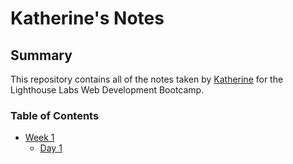 # Katherine's Notes
## Summary
This repository contains all of the notes taken by [Katherine](https://github.com/janeszelag) for the Lighthouse Labs Web Development Bootcamp.

### Table of Contents
* [Week 1](/Week_1)
  * [Day 1](/Week_1/Day_1)

  

